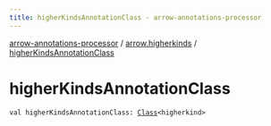 ```yaml
---
title: higherKindsAnnotationClass - arrow-annotations-processor
---
```


[arrow-annotations-processor](../index.html) / [arrow.higherkinds](index.html) / [higherKindsAnnotationClass](./higher-kinds-annotation-class.html)

# higherKindsAnnotationClass

`val higherKindsAnnotationClass: `[`Class`](http://docs.oracle.com/javase/6/docs/api/java/lang/Class.html)`<higherkind>`